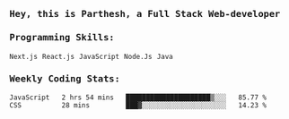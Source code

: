 <samp>
    <h3>Hey, this is Parthesh, a Full Stack Web-developer</h3>
    <h3>Programming Skills: </h3>
    <code>Next.js</code> <code>React.js</code> <code>JavaScript</code> <code>Node.Js</code> <code>Java</code>
    <h3>Weekly Coding Stats:</h3>
<!--START_SECTION:waka-->

```txt
JavaScript   2 hrs 54 mins   █████████████████████▒░░░   85.77 %
CSS          28 mins         ███▓░░░░░░░░░░░░░░░░░░░░░   14.23 %
```

<!--END_SECTION:waka-->
</samp>
